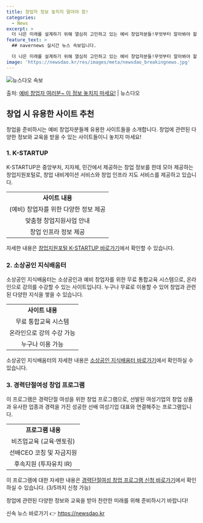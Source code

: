 ```yaml
---
title: 창업자 정보 놓치지 말아야 함!
categories:
  - News
excerpt: >
  더 나은 미래를 설계하기 위해 열심히 고민하고 있는 예비 창업자분들!무엇부터 알아봐야 할지 답답하시죠? 지금…
feature_text: >
  ## navernews 실시간 뉴스 속보입니다.

  더 나은 미래를 설계하기 위해 열심히 고민하고 있는 예비 창업자분들!무엇부터 알아봐야 할지 답답하시죠? 지금…
image: 'https://newsdao.kr/res/images/meta/newsdao_breakingnews.jpg'
---
```


![뉴스다오 속보](https://newsdao.kr/res/images/meta/newsdao_breakingnews.jpg)

<p>출처: <a href="https://newsdao.kr/3162" rel="dofollow">예비 창업자 여러분~ 이 정보 놓치지 마세요!</a> | 뉴스다오</p>

<h2 data-ke-size="size26">창업 시 유용한 사이트 추천</h2>
<p data-ke-size="size16">창업을 준비하시는 예비 창업자분들께 유용한 사이트들을 소개합니다. 창업에 관련된 다양한 정보와 교육을 받을 수 있는 사이트들이니 놓치지 마세요!</p>

<h3>1. K-STARTUP</h3>
<p data-ke-size="size16">K-STARTUP은 중앙부처, 지자체, 민간에서 제공하는 창업 정보를 한데 모아 제공하는 창업지원포털로, 창업 내비게이션 서비스와 창업 인프라 지도 서비스를 제공하고 있습니다.</p>
<table>
    <tr>
        <td style="text-align: center; height: 17px;"><b>사이트 내용</b></td>
    </tr>
    <tr>
        <td style="text-align: center; height: 17px;">(예비) 창업자를 위한 다양한 정보 제공</td>
    </tr>
    <tr>
        <td style="text-align: center; height: 17px;">맞춤형 창업지원사업 안내</td>
    </tr>
    <tr>
        <td style="text-align: center; height: 17px;">창업 인프라 정보 제공</td>
    </tr>
</table>
<p data-ke-size="size16">자세한 내용은 <a href="https://www.k-startup.go.kr/index.do" target="_blank" rel="noopener">창업지원포털 K-STARTUP 바로가기</a>에서 확인할 수 있습니다.</p>

<h3>2. 소상공인 지식배움터</h3>
<p data-ke-size="size16">소상공인 지식배움터는 소상공인과 예비 창업자를 위한 무료 통합교육 시스템으로, 온라인으로 강의를 수강할 수 있는 사이트입니다. 누구나 무료로 이용할 수 있어 창업과 관련된 다양한 지식을 쌓을 수 있습니다.</p>
<table>
    <tr>
        <td style="text-align: center; height: 17px;"><b>사이트 내용</b></td>
    </tr>
    <tr>
        <td style="text-align: center; height: 17px;">무료 통합교육 시스템</td>
    </tr>
    <tr>
        <td style="text-align: center; height: 17px;">온라인으로 강의 수강 가능</td>
    </tr>
    <tr>
        <td style="text-align: center; height: 17px;">누구나 이용 가능</td>
    </tr>
</table>
<p data-ke-size="size16">소상공인 지식배움터의 자세한 내용은 <a href="https://www.sb.or.kr/kor/main.do" target="_blank" rel="noopener">소상공인 지식배움터 바로가기</a>에서 확인하실 수 있습니다.</p>

<h3>3. 경력단절여성 창업 프로그램</h3>
<p data-ke-size="size16">이 프로그램은 경력단절 여성을 위한 창업 프로그램으로, 선발된 여성기업의 창업 상품과 유사한 업종과 경력을 가진 성공한 선배 여성기업 대표와 연결해주는 프로그램입니다.</p>
<table>
    <tr>
        <td style="text-align: center; height: 17px;"><b>프로그램 내용</b></td>
    </tr>
    <tr>
        <td style="text-align: center; height: 17px;">비즈업교육 (교육·멘토링)</td>
    </tr>
    <tr>
        <td style="text-align: center; height: 17px;">선배CEO 코칭 및 자금지원</td>
    </tr>
    <tr>
        <td style="text-align: center; height: 17px;">후속지원 (투자유치 IR)</td>
    </tr>
</table>
<p data-ke-size="size16">이 프로그램에 대한 자세한 내용은 <a href="https://www.kwca.or.kr" target="_blank" rel="noopener">경력단절여성 창업 프로그램 신청 바로가기</a>에서 확인하실 수 있습니다. (3/5까지 신청 가능)</p>
<p data-ke-size="size16">창업에 관련된 다양한 정보와 교육을 받아 찬란한 미래를 위해 준비하시기 바랍니다!</p>
<p data-ke-size="size16"></p> 

신속 뉴스 바로가기 👉 <a href="https://newsdao.kr" rel="dofollow">https://newsdao.kr</a>


